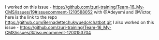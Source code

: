 I worked on this issue - https://github.com/zuri-training/Team-16_My-CMS/issues/19#issuecomment-1210588052 with @Adeyemi and @Victor, here is the link to the repo https://github.com/Bernadettechukwuedo/chatbot.git
 I also worked on this issue - https://github.com/zuri-training/Team-16_My-CMS/issues/3#issuecomment-1200153704 
